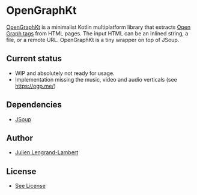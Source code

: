 # OpenGraphKt

[OpenGraphKt](https://github.com/jlengrand/OpenGraphKt) is a minimalist Kotlin multiplatform library that extracts [Open Graph tags](https://ogp.me/) from HTML pages.
The input HTML can be an inlined string, a file, or a remote URL. OpenGraphKt is a tiny wrapper on top of JSoup. 

## Current status 

* WIP and absolutely not ready for usage.
* Implementation missing the music, video and audio verticals (see https://ogp.me/)

## Dependencies

- [JSoup](https://jsoup.org/)

## Author

* [Julien Lengrand-Lambert](https://github.com/jlengrand)

## License

* [See License](./LICENSE)
